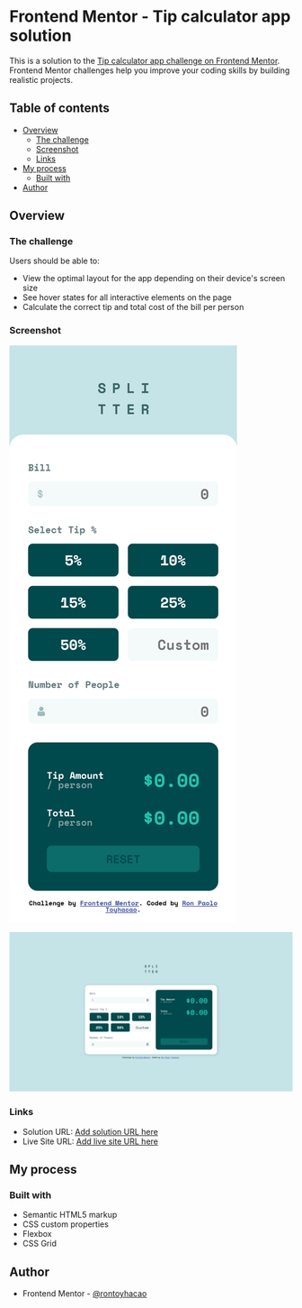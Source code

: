 # Frontend Mentor - Tip calculator app solution

This is a solution to the [Tip calculator app challenge on Frontend Mentor](https://www.frontendmentor.io/challenges/tip-calculator-app-ugJNGbJUX). Frontend Mentor challenges help you improve your coding skills by building realistic projects.

## Table of contents

- [Overview](#overview)
  - [The challenge](#the-challenge)
  - [Screenshot](#screenshot)
  - [Links](#links)
- [My process](#my-process)
  - [Built with](#built-with)
- [Author](#author)

## Overview

### The challenge

Users should be able to:

- View the optimal layout for the app depending on their device's screen size
- See hover states for all interactive elements on the page
- Calculate the correct tip and total cost of the bill per person

### Screenshot

![](<./screenshots/127.0.0.1_8080_(iPhone%2012%20Pro).png>)

![](<./screenshots/127.0.0.1_8080_%20(1).png>)

### Links

- Solution URL: [Add solution URL here](https://www.frontendmentor.io/solutions/desktopfirst-tip-calculator-using-css-grid-and-flexbox-rySw2eEU5)
- Live Site URL: [Add live site URL here](https://tip-calculator-rontoyhacao.vercel.app/)

## My process

### Built with

- Semantic HTML5 markup
- CSS custom properties
- Flexbox
- CSS Grid

## Author

- Frontend Mentor - [@rontoyhacao](https://www.frontendmentor.io/profile/rontoyhacao)
